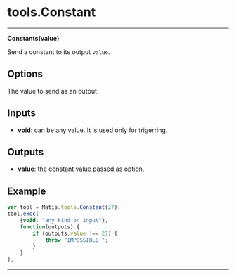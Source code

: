 # tools.Constant

**************************************
__Constants(value)__

Send a constant to its output `value`.

## Options

The value to send as an output.

## Inputs

* __void__: can be any value. It is used only for trigerring.

## Outputs

* __value__: the constant value passed as option.

## Example

```js
var tool = Matis.tools.Constant(27);
tool.exec(
    {void: "any kind on input"},
    function(outputs) {
        if (outputs.value !== 27) {
            throw "IMPOSSIBLE!";
        }
    }
);
```
***************************************